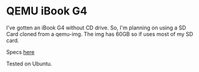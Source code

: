 # QEMU iBook G4

I've gotten an iBook G4 without CD drive. So, I'm planning on using a SD Card cloned from a qemu-img. The img has 60GB so if uses most of my SD card.

Specs [here](https://everymac.com/systems/apple/ibook/specs/ibook_g4_1.2_12.html)

Tested on Ubuntu.
